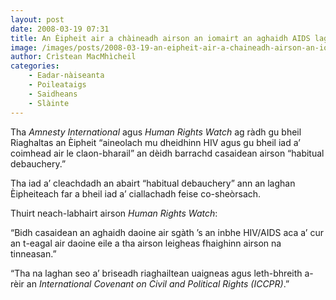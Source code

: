 ```yaml
---
layout: post
date: 2008-03-19 07:31
title: An Èipheit air a chàineadh airson an iomairt an aghaidh AIDS lagachadh
image: /images/posts/2008-03-19-an-eipheit-air-a-chaineadh-airson-an-iomairt-an-aghaidh-aids-lagachadh.webp
author: Crìstean MacMhìcheil
categories:
    - Eadar-nàiseanta
    - Poileataigs
    - Saidheans
    - Slàinte
---
```


Tha *Amnesty International* agus *Human Rights Watch* ag ràdh gu bheil Riaghaltas an Èipheit “aineolach mu dheidhinn HIV agus gu bheil iad a’ coimhead air le claon-bharail” an dèidh barrachd casaidean airson “habitual debauchery.”

Tha iad a’ cleachdadh an abairt “habitual debauchery” ann an laghan Èipheiteach far a bheil iad a’ ciallachadh feise co-sheòrsach.

Thuirt neach-labhairt airson *Human Rights Watch*:

“Bidh casaidean an aghaidh daoine air sgàth ’s an inbhe HIV/AIDS aca a’ cur an t-eagal air daoine eile a tha airson leigheas fhaighinn airson na tinneasan.”

“Tha na laghan seo a’ briseadh riaghailtean uaigneas agus leth-bhreith a-rèir an *International Covenant on Civil and Political Rights (ICCPR)*.”

